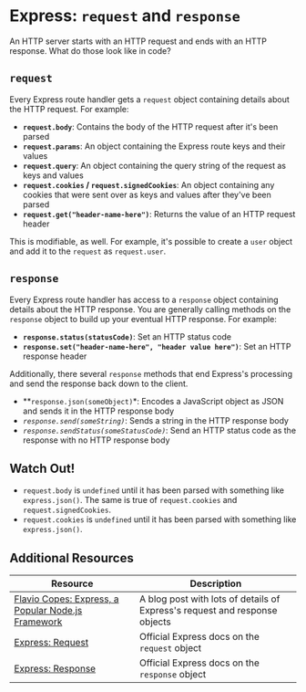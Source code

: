 # Express: `request` and `response`

An HTTP server starts with an HTTP request and ends with an HTTP response. What do those look like in code?

## `request`

Every Express route handler gets a `request` object containing details about the HTTP request. For example:

* **`request.body`**: Contains the body of the HTTP request after it's been parsed
* **`request.params`**: An object containing the Express route keys and their values
* **`request.query`**: An object containing the query string of the request as keys and values
* **`request.cookies` / `request.signedCookies`**: An object containing any cookies that were sent over as keys and values after they've been parsed
* **`request.get("header-name-here")`**: Returns the value of an HTTP request header

This is modifiable, as well. For example, it's possible to create a `user` object and add it to the `request` as `request.user`.

## `response`

Every Express route handler has access to a `response` object containing details about the HTTP response. You are generally calling methods on the `response` object to build up your eventual HTTP response. For example:

* **`response.status(statusCode)`**: Set an HTTP status code
* **`response.set("header-name-here", "header value here")`**: Set an HTTP response header

Additionally, there several `response` methods that end Express's processing and send the response back down to the client.

* **`response.json(someObject)`*: Encodes a JavaScript object as JSON and sends it in the HTTP response body
* *`response.send(someString)`*: Sends a string in the HTTP response body
* *`response.sendStatus(someStatusCode)`*: Send an HTTP status code as the response with no HTTP response body

## Watch Out!

* `request.body` is `undefined` until it has been parsed with something like `express.json()`. The same is true of `request.cookies` and `request.signedCookies`.
* `request.cookies` is `undefined` until it has been parsed with something like `express.json()`.

## Additional Resources

| Resource | Description |
| --- | --- |
| [Flavio Copes: Express, a Popular Node.js Framework](https://flaviocopes.com/express/) | A blog post with lots of details of Express's request and response objects |
| [Express: Request](https://expressjs.com/en/4x/api.html#req) | Official Express docs on the `request` object |
| [Express: Response](https://expressjs.com/en/4x/api.html#res) | Official Express docs on the `response` object |
